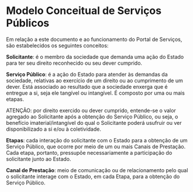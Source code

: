 # Modelo Conceitual de Serviços Públicos

Em relação a este documento e ao funcionamento do Portal de Serviços, são estabelecidos os seguintes conceitos:

**Solicitante**: é o membro da sociedade que demanda uma ação do Estado para ter seu direito reconhecido ou seu dever cumprido.

**Serviço Público**: é a ação do Estado para atender às demandas da sociedade, relativas ao exercício de um direito ou ao cumprimento de um dever. Está associado ao resultado que a sociedade enxerga que é entregue a si, seja ele tangível ou intangível. É composto por uma ou mais etapas.

ATENÇÃO: por direito exercido ou dever cumprido, entende-se o valor agregado ao Solicitante após a obtenção do Serviço Público, ou seja, o benefício imaterial/intangível do qual o Solicitante poderá usufruir ou ver disponibilizado a si e/ou à coletividade.

**Etapas**: cada interação do solicitante com o Estado para a obtenção de um Serviço Público, que ocorre por meio de um ou mais Canais de Prestação. Cada etapa, portanto, pressupõe necessariamente a participação do solicitante junto ao Estado.

**Canal de Prestação**: meio de comunicação ou de relacionamento pelo qual o solicitante interage com o Estado, em cada Etapa, para a obtenção do Serviço Público.